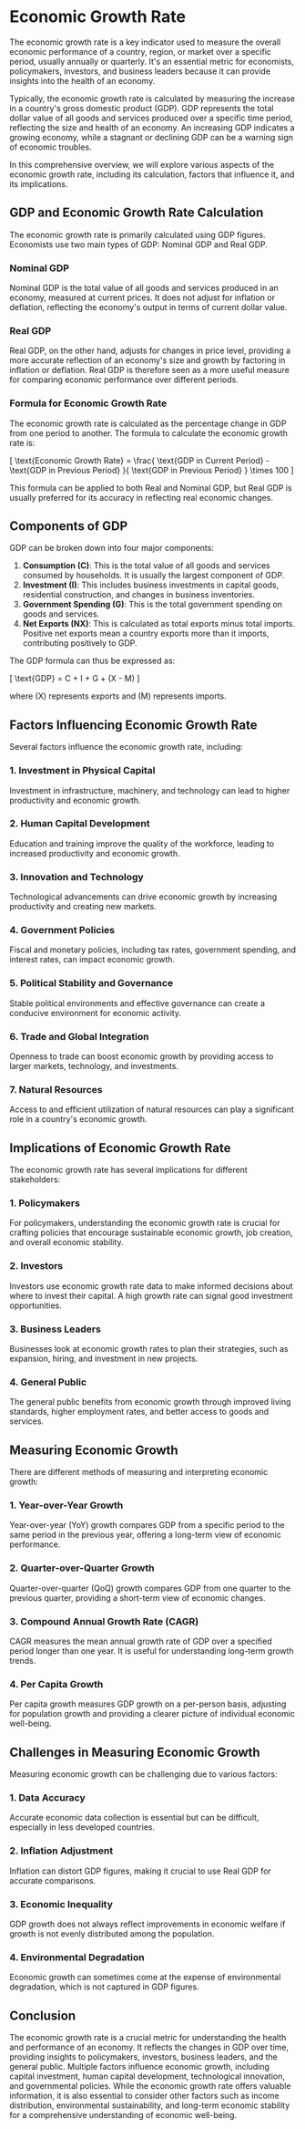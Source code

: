 # Economic Growth Rate

The economic growth rate is a key indicator used to measure the overall economic performance of a country, region, or market over a specific period, usually annually or quarterly. It's an essential metric for economists, policymakers, investors, and business leaders because it can provide insights into the health of an economy.

Typically, the economic growth rate is calculated by measuring the increase in a country's gross domestic product (GDP). GDP represents the total dollar value of all goods and services produced over a specific time period, reflecting the size and health of an economy. An increasing GDP indicates a growing economy, while a stagnant or declining GDP can be a warning sign of economic troubles.

In this comprehensive overview, we will explore various aspects of the economic growth rate, including its calculation, factors that influence it, and its implications.

## GDP and Economic Growth Rate Calculation

The economic growth rate is primarily calculated using GDP figures. Economists use two main types of GDP: Nominal GDP and Real GDP.

### Nominal GDP

Nominal GDP is the total value of all goods and services produced in an economy, measured at current prices. It does not adjust for inflation or deflation, reflecting the economy's output in terms of current dollar value.

### Real GDP

Real GDP, on the other hand, adjusts for changes in price level, providing a more accurate reflection of an economy's size and growth by factoring in inflation or deflation. Real GDP is therefore seen as a more useful measure for comparing economic performance over different periods.

### Formula for Economic Growth Rate

The economic growth rate is calculated as the percentage change in GDP from one period to another. The formula to calculate the economic growth rate is:

\[ \text{Economic Growth Rate} = \frac{ \text{GDP in Current Period} - \text{GDP in Previous Period} }{ \text{GDP in Previous Period} } \times 100 \]

This formula can be applied to both Real and Nominal GDP, but Real GDP is usually preferred for its accuracy in reflecting real economic changes.

## Components of GDP

GDP can be broken down into four major components:

1. **Consumption (C)**: This is the total value of all goods and services consumed by households. It is usually the largest component of GDP.
2. **Investment (I)**: This includes business investments in capital goods, residential construction, and changes in business inventories.
3. **Government Spending (G)**: This is the total government spending on goods and services.
4. **Net Exports (NX)**: This is calculated as total exports minus total imports. Positive net exports mean a country exports more than it imports, contributing positively to GDP.

The GDP formula can thus be expressed as:

\[ \text{GDP} = C + I + G + (X - M) \]

where \(X\) represents exports and \(M\) represents imports.

## Factors Influencing Economic Growth Rate

Several factors influence the economic growth rate, including:

### 1. **Investment in Physical Capital**

Investment in infrastructure, machinery, and technology can lead to higher productivity and economic growth.

### 2. **Human Capital Development**

Education and training improve the quality of the workforce, leading to increased productivity and economic growth.

### 3. **Innovation and Technology**

Technological advancements can drive economic growth by increasing productivity and creating new markets.

### 4. **Government Policies**

Fiscal and monetary policies, including tax rates, government spending, and interest rates, can impact economic growth.

### 5. **Political Stability and Governance**

Stable political environments and effective governance can create a conducive environment for economic activity.

### 6. **Trade and Global Integration**

Openness to trade can boost economic growth by providing access to larger markets, technology, and investments.

### 7. **Natural Resources**

Access to and efficient utilization of natural resources can play a significant role in a country's economic growth.

## Implications of Economic Growth Rate

The economic growth rate has several implications for different stakeholders:

### 1. **Policymakers**

For policymakers, understanding the economic growth rate is crucial for crafting policies that encourage sustainable economic growth, job creation, and overall economic stability.

### 2. **Investors**

Investors use economic growth rate data to make informed decisions about where to invest their capital. A high growth rate can signal good investment opportunities.

### 3. **Business Leaders**

Businesses look at economic growth rates to plan their strategies, such as expansion, hiring, and investment in new projects.

### 4. **General Public**

The general public benefits from economic growth through improved living standards, higher employment rates, and better access to goods and services.

## Measuring Economic Growth

There are different methods of measuring and interpreting economic growth:

### 1. **Year-over-Year Growth**

Year-over-year (YoY) growth compares GDP from a specific period to the same period in the previous year, offering a long-term view of economic performance.

### 2. **Quarter-over-Quarter Growth**

Quarter-over-quarter (QoQ) growth compares GDP from one quarter to the previous quarter, providing a short-term view of economic changes.

### 3. **Compound Annual Growth Rate (CAGR)**

CAGR measures the mean annual growth rate of GDP over a specified period longer than one year. It is useful for understanding long-term growth trends.

### 4. **Per Capita Growth**

Per capita growth measures GDP growth on a per-person basis, adjusting for population growth and providing a clearer picture of individual economic well-being.

## Challenges in Measuring Economic Growth

Measuring economic growth can be challenging due to various factors:

### 1. **Data Accuracy**

Accurate economic data collection is essential but can be difficult, especially in less developed countries.

### 2. **Inflation Adjustment**

Inflation can distort GDP figures, making it crucial to use Real GDP for accurate comparisons.

### 3. **Economic Inequality**

GDP growth does not always reflect improvements in economic welfare if growth is not evenly distributed among the population.

### 4. **Environmental Degradation**

Economic growth can sometimes come at the expense of environmental degradation, which is not captured in GDP figures.

## Conclusion

The economic growth rate is a crucial metric for understanding the health and performance of an economy. It reflects the changes in GDP over time, providing insights to policymakers, investors, business leaders, and the general public. Multiple factors influence economic growth, including capital investment, human capital development, technological innovation, and governmental policies. While the economic growth rate offers valuable information, it is also essential to consider other factors such as income distribution, environmental sustainability, and long-term economic stability for a comprehensive understanding of economic well-being.